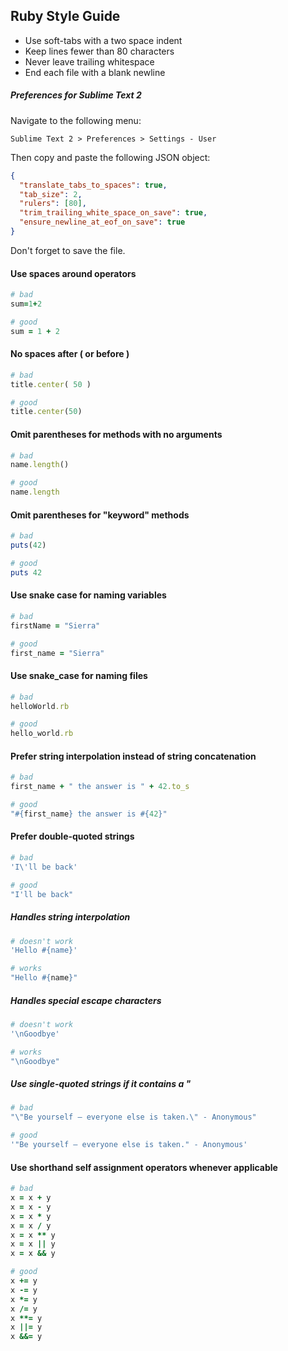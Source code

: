 ## Ruby Style Guide

* Use soft-tabs with a two space indent
* Keep lines fewer than 80 characters
* Never leave trailing whitespace
* End each file with a blank newline

##### Preferences for Sublime Text 2

Navigate to the following menu:

```
Sublime Text 2 > Preferences > Settings - User
```

Then copy and paste the following JSON object:

```json
{
  "translate_tabs_to_spaces": true,
  "tab_size": 2,
  "rulers": [80],
  "trim_trailing_white_space_on_save": true,
  "ensure_newline_at_eof_on_save": true
}
```

Don't forget to save the file.

#### Use spaces around operators

```ruby
# bad
sum=1+2

# good
sum = 1 + 2
```

#### No spaces after ( or before )

```ruby
# bad
title.center( 50 )

# good
title.center(50)
```

#### Omit parentheses for methods with no arguments

```ruby
# bad
name.length()

# good
name.length
```

#### Omit parentheses for "keyword" methods

```ruby
# bad
puts(42)

# good
puts 42
```

#### Use snake case for naming variables

```ruby
# bad
firstName = "Sierra"

# good
first_name = "Sierra"
```

#### Use snake_case for naming files

```ruby
# bad
helloWorld.rb

# good
hello_world.rb
```

#### Prefer string interpolation instead of string concatenation

```ruby
# bad
first_name + " the answer is " + 42.to_s

# good
"#{first_name} the answer is #{42}"
```

#### Prefer double-quoted strings

```ruby
# bad
'I\'ll be back'

# good
"I'll be back"
```

##### Handles string interpolation

```ruby
# doesn't work
'Hello #{name}'

# works
"Hello #{name}"
```

##### Handles special escape characters

```ruby
# doesn't work
'\nGoodbye'

# works
"\nGoodbye"
```

##### Use single-quoted strings if it contains a "

```ruby
# bad
"\"Be yourself – everyone else is taken.\" - Anonymous"

# good
'"Be yourself – everyone else is taken." - Anonymous'
```

#### Use shorthand self assignment operators whenever applicable

```ruby
# bad
x = x + y
x = x - y
x = x * y
x = x / y
x = x ** y
x = x || y
x = x && y

# good
x += y
x -= y
x *= y
x /= y
x **= y
x ||= y
x &&= y
```

